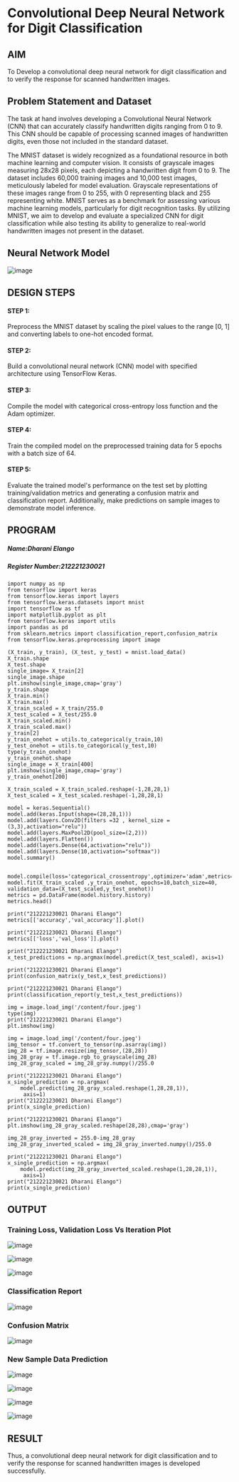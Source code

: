 # Convolutional Deep Neural Network for Digit Classification

## AIM

To Develop a convolutional deep neural network for digit classification and to verify the response for scanned handwritten images.

## Problem Statement and Dataset

The task at hand involves developing a Convolutional Neural Network (CNN) that can accurately classify handwritten digits ranging from 0 to 9. This CNN should be capable of processing scanned images of handwritten digits, even those not included in the standard dataset.


The MNIST dataset is widely recognized as a foundational resource in both machine learning and computer vision. It consists of grayscale images measuring 28x28 pixels, each depicting a handwritten digit from 0 to 9. The dataset includes 60,000 training images and 10,000 test images, meticulously labeled for model evaluation. Grayscale representations of these images range from 0 to 255, with 0 representing black and 255 representing white. MNIST serves as a benchmark for assessing various machine learning models, particularly for digit recognition tasks. By utilizing MNIST, we aim to develop and evaluate a specialized CNN for digit classification while also testing its ability to generalize to real-world handwritten images not present in the dataset.

## Neural Network Model

![image](https://github.com/dharanielango/mnist-classification/assets/94530523/be6bb5ce-e137-48a0-a68c-42ac7046d6fb)



## DESIGN STEPS

#### STEP 1:
Preprocess the MNIST dataset by scaling the pixel values to the range [0, 1] and converting labels to one-hot encoded format.

#### STEP 2:
Build a convolutional neural network (CNN) model with specified architecture using TensorFlow Keras.

#### STEP 3:
Compile the model with categorical cross-entropy loss function and the Adam optimizer.

#### STEP 4:
Train the compiled model on the preprocessed training data for 5 epochs with a batch size of 64.

#### STEP 5:
Evaluate the trained model's performance on the test set by plotting training/validation metrics and generating a confusion matrix and classification report. Additionally, make predictions on sample images to demonstrate model inference.
## PROGRAM

##### Name:Dharani Elango
##### Register Number:212221230021

```
import numpy as np
from tensorflow import keras
from tensorflow.keras import layers
from tensorflow.keras.datasets import mnist
import tensorflow as tf
import matplotlib.pyplot as plt
from tensorflow.keras import utils
import pandas as pd
from sklearn.metrics import classification_report,confusion_matrix
from tensorflow.keras.preprocessing import image

(X_train, y_train), (X_test, y_test) = mnist.load_data()
X_train.shape
X_test.shape
single_image= X_train[2]
single_image.shape
plt.imshow(single_image,cmap='gray')
y_train.shape
X_train.min()
X_train.max()
X_train_scaled = X_train/255.0
X_test_scaled = X_test/255.0
X_train_scaled.min()
X_train_scaled.max()
y_train[2]
y_train_onehot = utils.to_categorical(y_train,10)
y_test_onehot = utils.to_categorical(y_test,10)
type(y_train_onehot)
y_train_onehot.shape
single_image = X_train[400]
plt.imshow(single_image,cmap='gray')
y_train_onehot[200]

X_train_scaled = X_train_scaled.reshape(-1,28,28,1)
X_test_scaled = X_test_scaled.reshape(-1,28,28,1)

model = keras.Sequential()
model.add(keras.Input(shape=(28,28,1)))
model.add(layers.Conv2D(filters =32 , kernel_size =(3,3),activation="relu"))
model.add(layers.MaxPool2D(pool_size=(2,2)))
model.add(layers.Flatten())
model.add(layers.Dense(64,activation="relu"))
model.add(layers.Dense(10,activation="softmax"))
model.summary()


model.compile(loss='categorical_crossentropy',optimizer='adam',metrics='accuracy')
model.fit(X_train_scaled ,y_train_onehot, epochs=10,batch_size=40, validation_data=(X_test_scaled,y_test_onehot))
metrics = pd.DataFrame(model.history.history)
metrics.head()

print("212221230021 Dharani Elango")
metrics[['accuracy','val_accuracy']].plot()

print("212221230021 Dharani Elango")
metrics[['loss','val_loss']].plot()

print("212221230021 Dharani Elango")
x_test_predictions = np.argmax(model.predict(X_test_scaled), axis=1)

print("212221230021 Dharani Elango")
print(confusion_matrix(y_test,x_test_predictions))

print("212221230021 Dharani Elango")
print(classification_report(y_test,x_test_predictions))

img = image.load_img('/content/four.jpeg')
type(img)
print("212221230021 Dharani Elango")
plt.imshow(img)

img = image.load_img('/content/four.jpeg')
img_tensor = tf.convert_to_tensor(np.asarray(img))
img_28 = tf.image.resize(img_tensor,(28,28))
img_28_gray = tf.image.rgb_to_grayscale(img_28)
img_28_gray_scaled = img_28_gray.numpy()/255.0

print("212221230021 Dharani Elango")
x_single_prediction = np.argmax(
    model.predict(img_28_gray_scaled.reshape(1,28,28,1)),
     axis=1)
print("212221230021 Dharani Elango")
print(x_single_prediction)

print("212221230021 Dharani Elango")
plt.imshow(img_28_gray_scaled.reshape(28,28),cmap='gray')

img_28_gray_inverted = 255.0-img_28_gray
img_28_gray_inverted_scaled = img_28_gray_inverted.numpy()/255.0

print("212221230021 Dharani Elango")
x_single_prediction = np.argmax(
    model.predict(img_28_gray_inverted_scaled.reshape(1,28,28,1)),
     axis=1)
print("212221230021 Dharani Elango")
print(x_single_prediction)

```

## OUTPUT

### Training Loss, Validation Loss Vs Iteration Plot
![image](https://github.com/dharanielango/mnist-classification/assets/94530523/ed339d82-6c61-4474-91d3-16eec82291c8)

![image](https://github.com/dharanielango/mnist-classification/assets/94530523/82cdd385-5530-4a94-b41f-001c48820dfd)

![image](https://github.com/dharanielango/mnist-classification/assets/94530523/67bca5d2-b37d-4b5b-ad0e-37a997623541)



### Classification Report
![image](https://github.com/dharanielango/mnist-classification/assets/94530523/6f26d3ab-916f-4a61-a3bf-5a9ecea6099c)


### Confusion Matrix
![image](https://github.com/dharanielango/mnist-classification/assets/94530523/b4e7ed92-15b3-4d89-955b-cc8283401b0f)


### New Sample Data Prediction
![image](https://github.com/dharanielango/mnist-classification/assets/94530523/8fc67a40-b4f8-43f2-875f-a1adb21648c4)

![image](https://github.com/dharanielango/mnist-classification/assets/94530523/c36a33c5-f3af-456e-a152-178bef4f7b44)


![image](https://github.com/dharanielango/mnist-classification/assets/94530523/29ee21ee-b397-4777-9755-861e348a2cc1)


![image](https://github.com/dharanielango/mnist-classification/assets/94530523/f2b0280c-2d8c-481b-9a17-9088b1e89c46)

## RESULT
Thus, a convolutional deep neural network for digit classification and to verify the response for scanned handwritten images is developed successfully.
